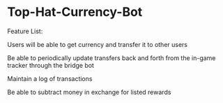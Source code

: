 # Top-Hat-Currency-Bot
Feature List:

Users will be able to get currency and transfer it to other users 

Be able to periodically update transfers back and forth from the in-game tracker through the bridge bot 

Maintain a log of transactions 

Be able to subtract money in exchange for listed rewards 
